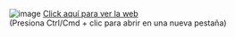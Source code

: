 ![image](https://github.com/user-attachments/assets/fe229f2f-62f4-4bbd-ac71-1b929ee55b25)
[Click aquí para ver la web](https://age-calculator-eg.vercel.app/)  
 (Presiona Ctrl/Cmd + clic para abrir en una nueva pestaña)
